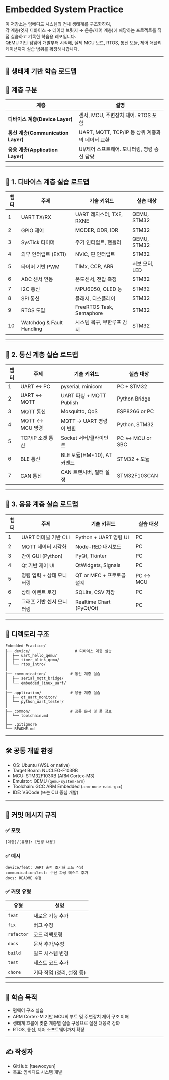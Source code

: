# Embedded System Practice

이 저장소는 임베디드 시스템의 전체 생태계를 구조화하여,  
각 계층(엣지 디바이스 → 데이터 브릿지 → 운용/제어 계층)에 해당하는 프로젝트를 직접 실습하고 기록한 학습용 레포입니다.  
QEMU 기반 펌웨어 개발부터 시작해, 실제 MCU 보드, RTOS, 통신 모듈, 제어 애플리케이션까지 실습 범위를 확장해나갑니다.

---

## 🧭 생태계 기반 학습 로드맵
## 🧭 계층 구분

| 계층 | 설명 |
| --- | --- |
| **디바이스 계층(Device Layer)** | 센서, MCU, 주변장치 제어. RTOS 포함 |
| **통신 계층(Communication Layer)** | UART, MQTT, TCP/IP 등 상위 계층과의 데이터 교환 |
| **응용 계층(Application Layer)** | UI/제어 소프트웨어. 모니터링, 명령 송신 담당 |

---

## 📘 1. 디바이스 계층 실습 로드맵

| 챕터 | 주제 | 기술 키워드 | 실습 대상 |
| --- | --- | --- | --- |
| 1 | UART TX/RX | UART 레지스터, TXE, RXNE | QEMU, STM32 |
| 2 | GPIO 제어 | MODER, ODR, IDR | STM32 |
| 3 | SysTick 타이머 | 주기 인터럽트, 핸들러 | QEMU, STM32 |
| 4 | 외부 인터럽트 (EXTI) | NVIC, 핀 인터럽트 | STM32 |
| 5 | 타이머 기반 PWM | TIMx, CCR, ARR | 서보 모터, LED |
| 6 | ADC 센서 연동 | 온도센서, 전압 측정 | STM32 |
| 7 | I2C 통신 | MPU6050, OLED 등 | STM32 |
| 8 | SPI 통신 | 플래시, 디스플레이 | STM32 |
| 9 | RTOS 도입 | FreeRTOS Task, Semaphore | STM32 |
| 10 | Watchdog & Fault Handling | 시스템 복구, 무한루프 감지 | STM32 |

---

## 📗 2. 통신 계층 실습 로드맵

| 챕터 | 주제 | 기술 키워드 | 실습 대상 |
| --- | --- | --- | --- |
| 1 | UART ↔ PC | pyserial, minicom | PC + STM32 |
| 2 | UART ↔ MQTT | UART 파싱 + MQTT Publish | Python Bridge |
| 3 | MQTT 통신 | Mosquitto, QoS | ESP8266 or PC |
| 4 | MQTT ↔ MCU 명령 | MQTT → UART 명령어 변환 | Python, STM32 |
| 5 | TCP/IP 소켓 통신 | Socket 서버/클라이언트 | PC ↔ MCU or SBC |
| 6 | BLE 통신 | BLE 모듈(HM-10), AT 커맨드 | STM32 + 모듈 |
| 7 | CAN 통신 | CAN 트랜시버, 필터 설정 | STM32F103CAN |

---

## 📙 3. 응용 계층 실습 로드맵

| 챕터 | 주제 | 기술 키워드 | 실습 대상 |
| --- | --- | --- | --- |
| 1 | UART 터미널 기반 CLI | Python + UART 명령 UI | PC |
| 2 | MQTT 데이터 시각화 | Node-RED 대시보드 | PC |
| 3 | 간이 GUI (Python) | PyQt, Tkinter | PC |
| 4 | Qt 기반 제어 UI | QtWidgets, Signals | PC |
| 5 | 명령 입력 + 상태 모니터링 | QT or MFC + 프로토콜 설계 | PC ↔ MCU |
| 6 | 상태 이벤트 로깅 | SQLite, CSV 저장 | PC |
| 7 | 그래프 기반 센서 모니터링 | Realtime Chart (PyQt/Qt) | PC |
---

## 📁 디렉토리 구조
```
Embedded-Practice/  
├── device/                    # 디바이스 계층 실습  
│  ├── uart_hello_qemu/  
│  ├── timer_blink_qemu/  
│  └── rtos_intro/  
│  
├── communication/           # 통신 계층 실습  
│  ├── serial_mqtt_bridge/  
│  └── embedded_linux_uart/  
│  
├── application/             # 응용 계층 실습  
│  ├── qt_uart_monitor/  
│  └── python_uart_tester/  
│  
├── common/                  # 공통 문서 및 툴 정보  
│  └── toolchain.md
│  
├── .gitignore  
└── README.md  
```
---

## 🛠️ 공통 개발 환경

- OS: Ubuntu (WSL or native)
- Target Board: NUCLEO-F103RB
- MCU: STM32F103RB (ARM Cortex-M3)
- Emulator: QEMU (`qemu-system-arm`)
- Toolchain: GCC ARM Embedded (`arm-none-eabi-gcc`)
- IDE: VSCode (또는 CLI 중심 개발)

---

## 🧾 커밋 메시지 규칙

### ✅ 포맷

```
[계층]/[유형]: [변경 내용]
```

### ✅ 예시

```
device/feat: UART 출력 초기화 코드 작성
communication/test: 수신 파싱 테스트 추가
docs: README 수정
```

### ✅ 커밋 유형

| 유형 | 설명 |
|------|------|
| `feat` | 새로운 기능 추가 |
| `fix` | 버그 수정 |
| `refactor` | 코드 리팩토링 |
| `docs` | 문서 추가/수정 |
| `build` | 빌드 시스템 변경 |
| `test` | 테스트 코드 추가 |
| `chore` | 기타 작업 (정리, 설정 등)

---

## 🎯 학습 목적

- 펌웨어 구조 실습
- ARM Cortex-M 기반 MCU의 부트 및 주변장치 제어 구조 이해
- 생태계 흐름에 맞춘 계층별 실습 구성으로 실전 대응력 강화
- RTOS, 통신, 제어 소프트웨어까지 확장

---

## ✍️ 작성자

- GitHub: [taewooyun]
- 목표: 임베디드 시스템 개발
